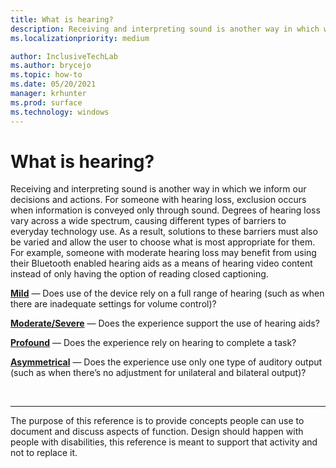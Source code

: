 ```yaml
---
title: What is hearing?
description: Receiving and interpreting sound is another way in which we inform our decisions and actions.
ms.localizationpriority: medium

author: InclusiveTechLab
ms.author: brycejo 
ms.topic: how-to
ms.date: 05/20/2021
manager: krhunter
ms.prod: surface
ms.technology: windows
---
```


# What is hearing?

Receiving and interpreting sound is another way in which we inform our decisions and actions. For someone with hearing loss, exclusion occurs when information is conveyed only through sound. Degrees of hearing loss vary across a wide spectrum, causing different types of barriers to everyday technology use. As a result, solutions to these barriers must also be varied and allow the user to choose what is most appropriate for them. For example, someone with moderate hearing loss may benefit from using their Bluetooth enabled hearing aids as a means of hearing video content instead of only having the option of reading closed captioning.

**[Mild](hearing-mild.md)** &mdash; Does use of the device rely on a full range of hearing (such as when there are inadequate settings for volume control)?

**[Moderate/Severe](hearing-moderate-severe.md)** &mdash; Does the experience support the use of hearing aids?

**[Profound](hearing-profound.md)** &mdash; Does the experience rely on hearing to complete a task?

**[Asymmetrical](hearing-asymmetrical.md)** &mdash; Does the experience use only one type of auditory output (such as when there’s no adjustment for unilateral and bilateral output)?

&nbsp;

[comment]: # (Footer statement)
___
The purpose of this reference is to provide concepts people can use to document and discuss aspects of function. Design should happen with people with disabilities, this reference is meant to support that activity and not to replace it. 
